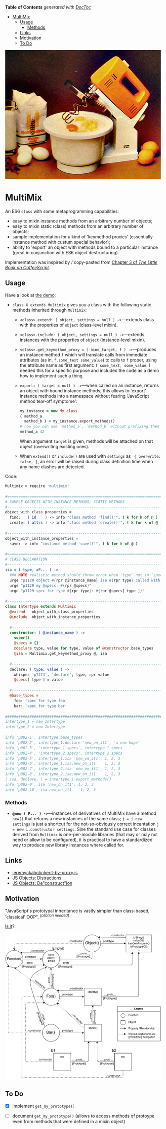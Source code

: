 <!-- START doctoc generated TOC please keep comment here to allow auto update -->
<!-- DON'T EDIT THIS SECTION, INSTEAD RE-RUN doctoc TO UPDATE -->
**Table of Contents**  *generated with [DocToc](https://github.com/thlorenz/doctoc)*

- [MultiMix](#multimix)
  - [Usage](#usage)
    - [Methods](#methods)
  - [Links](#links)
  - [Motivation](#motivation)
  - [To Do](#to-do)

<!-- END doctoc generated TOC please keep comment here to allow auto update -->



![](https://raw.githubusercontent.com/loveencounterflow/multimix/master/artwork/multimix.png)

# MultiMix

An ES6 `class` with some metaprogramming capabilities:

* easy to mixin instance methods from an arbitrary number of objects;
* easy to mixin static (class) methods from an arbitrary number of objects;
* sample implementation for a kind of 'keymethod proxies' (essentially instance method with custum special
  behavior);
* ability to 'export' an object with methods bound to a particular instance (great in conjunction with ES6
  object destructuring).

Implementation was inspired by / copy-pasted from [Chapter 3 of *The Little Book on
CoffeeScript*](https://arcturo.github.io/library/coffeescript/03_classes.html).

## Usage

Have a look at [the
demo](https://github.com/loveencounterflow/multimix/blob/master/src/experiments/demo.coffee):

* `class X extends Multimix` gives you a class with the following static methods inherited through
  `Multimix`:

  *  `<class>.extend: ( object, settings = null ) ->`—extends class with the properties of `object`
     (class-level mixin).
  *  `<class>.include: ( object, settings = null ) ->`—extends instances with the properties of `object`
     (instance-level mixin).
  *  `<class>.get_keymethod_proxy = ( bind_target, f ) ->`—produces an instance method `f` which will
     translate calls from immediate attributes (as in, `f.some_text some_value`) to calls to `f` proper,
     using the attribute name as first argument: `f some_text, some_value`. I needed this for a specific
     purpose and included the code as a demo how to implement such a thing.
  *  `export: ( target = null ) ->`—when called on an instance, returns an object with bound instance
     methods; this allows to 'export' instance methods into a namespace without fearing 'JavaScript method
     tear-off symptome':

     ```coffee
     my_instance = new My_class
     { method_a
       method_b } = my_instance.export_methods()
     # now you can use `method_a`, `method_b` without prefixing them with `my_instance`:
     method_a 42
     ```

     When argument `target` is given, methods will be attached on that object (overwriting existing ones).

  * When `extend()` or `include()` are used with `settings` as ` { overwrite: false, }`, an error will
    be raised during class definition time when any name clashes are detected.

Code:

```coffee
Multimix = require 'multimix'

#=========================================================================================================
# SAMPLE OBJECTS WITH INSTANCE METHODS, STATIC METHODS
#---------------------------------------------------------------------------------------------------------
object_with_class_properties =
  find:   ( id    ) -> info "class method 'find()'", ( k for k of @ )
  create: ( attrs ) -> info "class method 'create()'", ( k for k of @ )

#---------------------------------------------------------------------------------------------------------
object_with_instance_properties =
  save: -> info "instance method 'save()'", ( k for k of @ )

#=========================================================================================================
# CLASS DECLARATION
#---------------------------------------------------------------------------------------------------------
isa = ( type, xP... ) ->
  ### NOTE realistic method should throw error when `type` not in `specs` ###
  urge "µ1129 object #{rpr @instance_name} isa #{rpr type} called with #{rpr xP}"
  urge "µ1129 my @specs: #{rpr @specs}"
  urge "µ1129 spec for type #{rpr type}: #{rpr @specs[ type ]}"

#---------------------------------------------------------------------------------------------------------
class Intertype extends Multimix
  @extend   object_with_class_properties
  @include  object_with_instance_properties

  #-------------------------------------------------------------------------------------------------------
  constructor: ( @instance_name ) ->
    super()
    @specs = {}
    @declare type, value for type, value of @constructor.base_types
    @isa = Multimix.get_keymethod_proxy @, isa

  #-------------------------------------------------------------------------------------------------------
  declare: ( type, value ) ->
    whisper 'µ7474', 'declare', type, rpr value
    @specs[ type ] = value

  #-------------------------------------------------------------------------------------------------------
  @base_types =
    foo: 'spec for type foo'
    bar: 'spec for type bar'

##########################################################################################################
intertype_1 = new Intertype
intertype_2 = new Intertype

info 'µ002-1', Intertype.base_types
info 'µ002-2', intertype_1.declare 'new_on_it1', 'a new hope'
info 'µ002-3', 'intertype_1.specs', intertype_1.specs
info 'µ002-4', 'intertype_2.specs', intertype_2.specs
info 'µ002-5', intertype_1.isa 'new_on_it1', 1, 2, 3
info 'µ002-6', intertype_1.isa.new_on_it1    1, 2, 3
info 'µ002-7', intertype_2.isa 'new_on_it1', 1, 2, 3
info 'µ002-8', intertype_2.isa.new_on_it1    1, 2, 3
{ isa, declare, } = intertype_1.export_methods()
info 'µ002-9', isa 'new_on_it1', 1, 2, 3
info 'µ002-10', isa.new_on_it1    1, 2, 3
```

### Methods

* **`@new ( P... ) ->`**—instances of derivatives of MultiMix have a method `new()` that returns a new
  instances of the same class; `j = i.new settings` is just a shortcut for the not-so-obviously correct
  incantation `j = new i.constructor settings`. Sine the standard use case for classes derived from
  `Multimix` is one-per-module libraries (that may or may not need or allow to be configured), it is
  practical to have a standardized way to produce new library instances where called for.


## Links

* [jeremyckahn/inherit-by-proxy.js](https://gist.github.com/jeremyckahn/5552373)
* [JS Objects: Distractions](https://davidwalsh.name/javascript-objects-distractions)
* [JS Objects: De"construct"ion](https://davidwalsh.name/javascript-objects-deconstruction)

## Motivation

"JavaScript's prototypal inheritance is vastly simpler than class-based, 'classical' OOP".&nbsp;<sup>*[citation
needed]*</sup>

[Is it](https://davidwalsh.name/javascript-objects-deconstruction)?

![](https://raw.githubusercontent.com/loveencounterflow/multimix/master/artwork/JavaScriptObjects--Full.png)


## To Do

* [X] implement `get_my_prototype()`
* [ ] document `get_my_prototype()` (allows to access methods of protoype even from methods that were
  defined in a mixin object)




